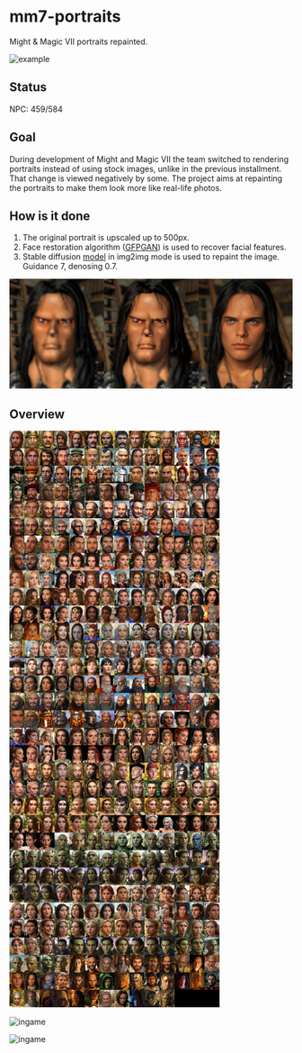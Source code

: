 # mm7-portraits
Might &amp; Magic VII portraits repainted.

![example](example.jpg)

## Status

NPC: 459/584

## Goal

During development of Might and Magic VII the team switched to rendering portraits instead of using stock images, unlike in the previous installment.
That change is viewed negatively by some. The project aims at repainting the portraits to make them look more like real-life photos.

## How is it done

1. The original portrait is upscaled up to 500px.
2. Face restoration algorithm ([GFPGAN](https://github.com/TencentARC/GFPGAN)) is used to recover facial features.
3. Stable diffusion [model](https://civitai.com/models/372465/pony-realism) in img2img mode is used to repaint the image. Guidance 7, denosing 0.7.

![example2](example2.jpg)

## Overview

![overview](overview_v08.jpg)

![ingame](ingame1.jpg)

![ingame](ingame2.jpg)
